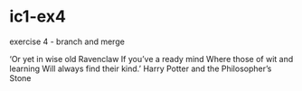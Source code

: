 # ic1-ex4
exercise 4 - branch and merge

‘Or yet in wise old Ravenclaw
If you’ve a ready mind
Where those of wit and learning
Will always find their kind.’
Harry Potter and the Philosopher’s Stone

